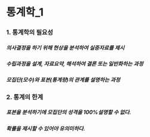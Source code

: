 # 통계학_1
### 1. 통계학의 필요성
##### 의사결정을 하기 위해 현상을 분석하여 실증자료를 제시
##### 수립과정을 설계, 자료요약, 해석하여 결론 또는 일반화하는 과정
##### 모집단(모수)와 표본(통계량)의 관계를 설명하는 과정
### 2. 통계의 한계
##### 표본을 분석하기에 모집단의 성격을 100%설명할 수 없다.
##### 확률을 제시할 수 있어야 유의미하다.
